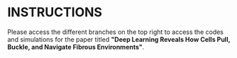 # INSTRUCTIONS
Please access the different branches on the top right to access the codes and simulations for the paper titled **"Deep Learning Reveals How Cells Pull, Buckle, and Navigate Fibrous Environments"**.
